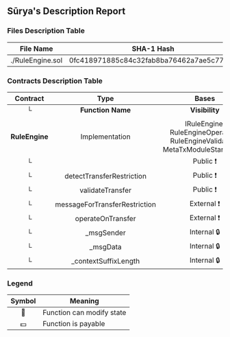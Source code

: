 ## Sūrya's Description Report

### Files Description Table


|  File Name  |  SHA-1 Hash  |
|-------------|--------------|
| ./RuleEngine.sol | 0fc418971885c84c32fab8ba76462a7ae5c77b77 |


### Contracts Description Table


|  Contract  |         Type        |       Bases      |                  |                 |
|:----------:|:-------------------:|:----------------:|:----------------:|:---------------:|
|     └      |  **Function Name**  |  **Visibility**  |  **Mutability**  |  **Modifiers**  |
||||||
| **RuleEngine** | Implementation | IRuleEngine, RuleEngineOperation, RuleEngineValidation, MetaTxModuleStandalone |||
| └ | <Constructor> | Public ❗️ | 🛑  | MetaTxModuleStandalone |
| └ | detectTransferRestriction | Public ❗️ |   |NO❗️ |
| └ | validateTransfer | Public ❗️ |   |NO❗️ |
| └ | messageForTransferRestriction | External ❗️ |   |NO❗️ |
| └ | operateOnTransfer | External ❗️ | 🛑  | onlyRole |
| └ | _msgSender | Internal 🔒 |   | |
| └ | _msgData | Internal 🔒 |   | |
| └ | _contextSuffixLength | Internal 🔒 |   | |


### Legend

|  Symbol  |  Meaning  |
|:--------:|-----------|
|    🛑    | Function can modify state |
|    💵    | Function is payable |

